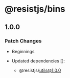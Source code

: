 # @resistjs/bins

## 1.0.0

### Patch Changes

- Beginnings

- Updated dependencies []:
  - @resistjs/utils@1.0.0
